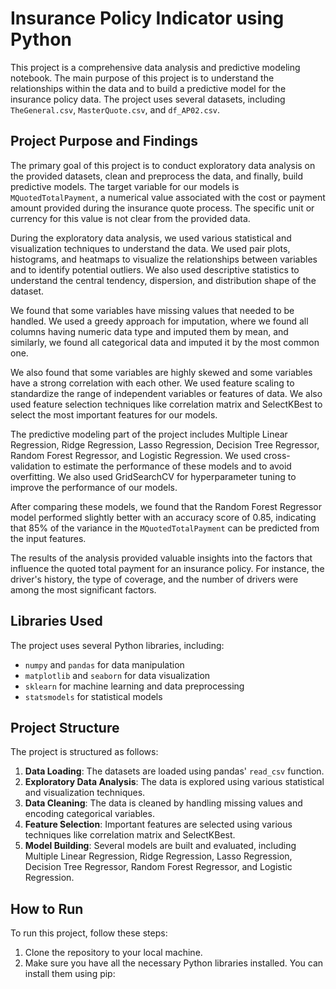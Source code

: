 # Insurance Policy Indicator using Python

This project is a comprehensive data analysis and predictive modeling notebook. The main purpose of this project is to understand the relationships within the data and to build a predictive model for the insurance policy data. The project uses several datasets, including `TheGeneral.csv`, `MasterQuote.csv`, and `df_AP02.csv`.

## Project Purpose and Findings

The primary goal of this project is to conduct exploratory data analysis on the provided datasets, clean and preprocess the data, and finally, build predictive models. The target variable for our models is `MQuotedTotalPayment`, a numerical value associated with the cost or payment amount provided during the insurance quote process. The specific unit or currency for this value is not clear from the provided data.

During the exploratory data analysis, we used various statistical and visualization techniques to understand the data. We used pair plots, histograms, and heatmaps to visualize the relationships between variables and to identify potential outliers. We also used descriptive statistics to understand the central tendency, dispersion, and distribution shape of the dataset.

We found that some variables have missing values that needed to be handled. We used a greedy approach for imputation, where we found all columns having numeric data type and imputed them by mean, and similarly, we found all categorical data and imputed it by the most common one.

We also found that some variables are highly skewed and some variables have a strong correlation with each other. We used feature scaling to standardize the range of independent variables or features of data. We also used feature selection techniques like correlation matrix and SelectKBest to select the most important features for our models.

The predictive modeling part of the project includes Multiple Linear Regression, Ridge Regression, Lasso Regression, Decision Tree Regressor, Random Forest Regressor, and Logistic Regression. We used cross-validation to estimate the performance of these models and to avoid overfitting. We also used GridSearchCV for hyperparameter tuning to improve the performance of our models.

After comparing these models, we found that the Random Forest Regressor model performed slightly better with an accuracy score of 0.85, indicating that 85% of the variance in the `MQuotedTotalPayment` can be predicted from the input features.

The results of the analysis provided valuable insights into the factors that influence the quoted total payment for an insurance policy. For instance, the driver's history, the type of coverage, and the number of drivers were among the most significant factors.

## Libraries Used

The project uses several Python libraries, including:

- `numpy` and `pandas` for data manipulation
- `matplotlib` and `seaborn` for data visualization
- `sklearn` for machine learning and data preprocessing
- `statsmodels` for statistical models

## Project Structure

The project is structured as follows:

1. **Data Loading**: The datasets are loaded using pandas' `read_csv` function.
2. **Exploratory Data Analysis**: The data is explored using various statistical and visualization techniques.
3. **Data Cleaning**: The data is cleaned by handling missing values and encoding categorical variables.
4. **Feature Selection**: Important features are selected using various techniques like correlation matrix and SelectKBest.
5. **Model Building**: Several models are built and evaluated, including Multiple Linear Regression, Ridge Regression, Lasso Regression, Decision Tree Regressor, Random Forest Regressor, and Logistic Regression.

## How to Run

To run this project, follow these steps:

1. Clone the repository to your local machine.
2. Make sure you have all the necessary Python libraries installed. You can install them using pip:
